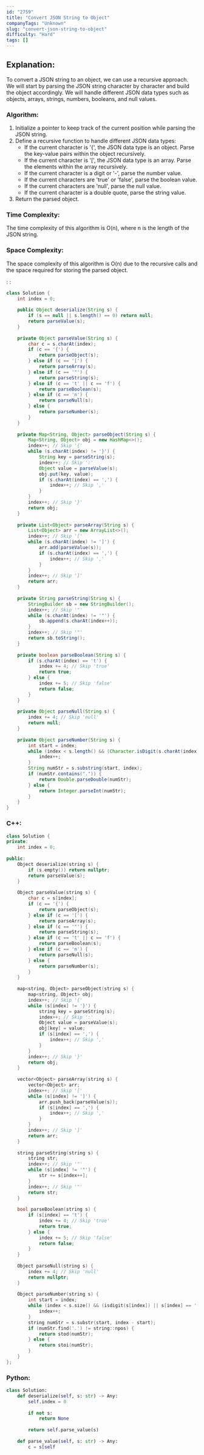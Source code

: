 ```yaml
---
id: "2759"
title: "Convert JSON String to Object"
companyTags: "Unknown"
slug: "convert-json-string-to-object"
difficulty: "Hard"
tags: []
---
```


## Explanation:

To convert a JSON string to an object, we can use a recursive approach. We will start by parsing the JSON string character by character and build the object accordingly. We will handle different JSON data types such as objects, arrays, strings, numbers, booleans, and null values.

### Algorithm:
1. Initialize a pointer to keep track of the current position while parsing the JSON string.
2. Define a recursive function to handle different JSON data types:
   - If the current character is '{', the JSON data type is an object. Parse the key-value pairs within the object recursively.
   - If the current character is '[', the JSON data type is an array. Parse the elements within the array recursively.
   - If the current character is a digit or '-', parse the number value.
   - If the current characters are 'true' or 'false', parse the boolean value.
   - If the current characters are 'null', parse the null value.
   - If the current character is a double quote, parse the string value.
3. Return the parsed object.

### Time Complexity:
The time complexity of this algorithm is O(n), where n is the length of the JSON string.

### Space Complexity:
The space complexity of this algorithm is O(n) due to the recursive calls and the space required for storing the parsed object.

:
:
```java
class Solution {
    int index = 0;
    
    public Object deserialize(String s) {
        if (s == null || s.length() == 0) return null;
        return parseValue(s);
    }
    
    private Object parseValue(String s) {
        char c = s.charAt(index);
        if (c == '{') {
            return parseObject(s);
        } else if (c == '[') {
            return parseArray(s);
        } else if (c == '"') {
            return parseString(s);
        } else if (c == 't' || c == 'f') {
            return parseBoolean(s);
        } else if (c == 'n') {
            return parseNull(s);
        } else {
            return parseNumber(s);
        }
    }
    
    private Map<String, Object> parseObject(String s) {
        Map<String, Object> obj = new HashMap<>();
        index++; // Skip '{'
        while (s.charAt(index) != '}') {
            String key = parseString(s);
            index++; // Skip ':'
            Object value = parseValue(s);
            obj.put(key, value);
            if (s.charAt(index) == ',') {
                index++; // Skip ','
            }
        }
        index++; // Skip '}'
        return obj;
    }
    
    private List<Object> parseArray(String s) {
        List<Object> arr = new ArrayList<>();
        index++; // Skip '['
        while (s.charAt(index) != ']') {
            arr.add(parseValue(s));
            if (s.charAt(index) == ',') {
                index++; // Skip ','
            }
        }
        index++; // Skip ']'
        return arr;
    }
    
    private String parseString(String s) {
        StringBuilder sb = new StringBuilder();
        index++; // Skip '"'
        while (s.charAt(index) != '"') {
            sb.append(s.charAt(index++));
        }
        index++; // Skip '"'
        return sb.toString();
    }
    
    private boolean parseBoolean(String s) {
        if (s.charAt(index) == 't') {
            index += 4; // Skip 'true'
            return true;
        } else {
            index += 5; // Skip 'false'
            return false;
        }
    }
    
    private Object parseNull(String s) {
        index += 4; // Skip 'null'
        return null;
    }
    
    private Object parseNumber(String s) {
        int start = index;
        while (index < s.length() && (Character.isDigit(s.charAt(index)) || s.charAt(index) == '-')) {
            index++;
        }
        String numStr = s.substring(start, index);
        if (numStr.contains(".")) {
            return Double.parseDouble(numStr);
        } else {
            return Integer.parseInt(numStr);
        }
    }
}
```

### C++:
```cpp
class Solution {
private:
    int index = 0;
    
public:
    Object deserialize(string s) {
        if (s.empty()) return nullptr;
        return parseValue(s);
    }
    
    Object parseValue(string s) {
        char c = s[index];
        if (c == '{') {
            return parseObject(s);
        } else if (c == '[') {
            return parseArray(s);
        } else if (c == '"') {
            return parseString(s);
        } else if (c == 't' || c == 'f') {
            return parseBoolean(s);
        } else if (c == 'n') {
            return parseNull(s);
        } else {
            return parseNumber(s);
        }
    }
    
    map<string, Object> parseObject(string s) {
        map<string, Object> obj;
        index++; // Skip '{'
        while (s[index] != '}') {
            string key = parseString(s);
            index++; // Skip ':'
            Object value = parseValue(s);
            obj[key] = value;
            if (s[index] == ',') {
                index++; // Skip ','
            }
        }
        index++; // Skip '}'
        return obj;
    }
    
    vector<Object> parseArray(string s) {
        vector<Object> arr;
        index++; // Skip '['
        while (s[index] != ']') {
            arr.push_back(parseValue(s));
            if (s[index] == ',') {
                index++; // Skip ','
            }
        }
        index++; // Skip ']'
        return arr;
    }
    
    string parseString(string s) {
        string str;
        index++; // Skip '"'
        while (s[index] != '"') {
            str += s[index++];
        }
        index++; // Skip '"'
        return str;
    }
    
    bool parseBoolean(string s) {
        if (s[index] == 't') {
            index += 4; // Skip 'true'
            return true;
        } else {
            index += 5; // Skip 'false'
            return false;
        }
    }
    
    Object parseNull(string s) {
        index += 4; // Skip 'null'
        return nullptr;
    }
    
    Object parseNumber(string s) {
        int start = index;
        while (index < s.size() && (isdigit(s[index]) || s[index] == '-')) {
            index++;
        }
        string numStr = s.substr(start, index - start);
        if (numStr.find('.') != string::npos) {
            return stod(numStr);
        } else {
            return stoi(numStr);
        }
    }
};
```

### Python:
```python
class Solution:
    def deserialize(self, s: str) -> Any:
        self.index = 0
        
        if not s:
            return None
        
        return self.parse_value(s)
    
    def parse_value(self, s: str) -> Any:
        c = s[self